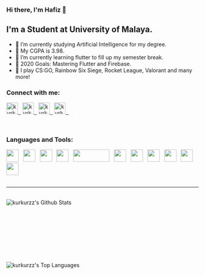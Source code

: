 ### Hi there, I'm Hafiz 👋

## I'm a Student at University of Malaya.
- 📃 I’m currently studying Artificial Intelligence for my degree.
- 🎇 My CGPA is 3.98.
- 🌱 I’m currently learning flutter to fill up my semester break.
- 🚀 2020 Goals: Mastering Flutter and Firebase.
- 👾 I play CS:GO, Rainbow Six Siege, Rocket League, Valorant and many more!

### Connect with me:

[<img alt="kurkurzz | Twitter" width="30px" src="https://seeklogo.com/images/T/twitter-logo-7249D46199-seeklogo.com.png" />&nbsp;&nbsp;][twitter]
[<img alt="kurkurzz | LinkedIn" width="30px" src="https://seeklogo.com/images/L/linkedin-icon-logo-FBADE03110-seeklogo.com.png" />&nbsp;&nbsp;][linkedin]
[<img alt="kurkurzz | Instagram" width="30px" src="https://seeklogo.com/images/I/instagram-new-2016-logo-D9D42A0AD4-seeklogo.com.png" />&nbsp;&nbsp;][instagram]
[<img alt="kurkurzz | Steam" width="30px" src="https://seeklogo.com/images/S/steam-logo-73274B19E3-seeklogo.com.png" />&nbsp;&nbsp;][steam]

<br />

### Languages and Tools:

<img height="32" width="32"  src="https://seeklogo.com/images/V/visual-studio-code-logo-284BC24C39-seeklogo.com.png" /> 
&nbsp;
<img height="32" width="32"  src="https://avatars1.githubusercontent.com/u/14101776?s=200&v=4" />
&nbsp;
<img height="32" width="32"  src="https://avatars2.githubusercontent.com/u/1335026?s=200&v=4" />
&nbsp;
<img height="32" width="32" src="https://seeklogo.com/images/P/python-logo-A32636CAA3-seeklogo.com.png" />
&nbsp;
<img height="32" width="95"  src="https://seeklogo.com/images/D/dart-programming-language-logo-FF81164A13-seeklogo.com.png" />
&nbsp;
<img height="32" width="32"  src="https://seeklogo.com/images/J/java-logo-7F8B35BAB3-seeklogo.com.png" />
&nbsp;
<img height="32" width="32"  src="https://seeklogo.com/images/S/selenium-logo-DB9103D7CF-seeklogo.com.png" />
&nbsp;
<img height="32" width="32"  src="https://seeklogo.com/images/G/github-logo-5F384D0265-seeklogo.com.png" />
&nbsp;
<img height="32" width="32"  src="https://seeklogo.com/images/P/pycharm-logo-51B1427388-seeklogo.com.png" />
&nbsp;
<img height="32" width="32"  src="https://avatars3.githubusercontent.com/u/23211?s=200&v=4" />
&nbsp;
<img height="32" width="32"  src="https://seeklogo.com/images/S/sqlite-logo-5E9F462E6A-seeklogo.com.png" />

<br />
<br />

---
<br>
<img align="left" alt="kurkurzz's Github Stats" src="https://github-readme-stats.vercel.app/api?username=kurkurzz&show_icons=true&hide_border=true&hide=stars,prs?count_private=true&theme=dracula" />

<br><br>
<br><br>
<br><br>
<br><br>

<img align="left" alt="kurkurzz's Top Languages" src="https://github-readme-stats.vercel.app/api/top-langs/?username=kurkurzz&theme=dracula&hide=Swift,Kotlin,Objective-C,HTML,Tex" />

[twitter]: https://twitter.com/apezzz_z
[instagram]: https://www.instagram.com/apezzz_
[linkedin]: https://www.linkedin.com/in/muhammadnurhafiz
[steam]: https://steamcommunity.com/id/pezzzakurkur/

